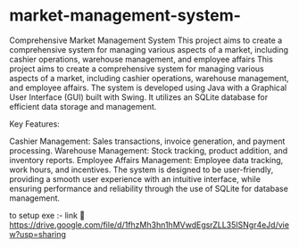 # market-management-system-
Comprehensive Market Management System This project aims to create a comprehensive system for managing various aspects of a market, including cashier operations, warehouse management, and employee affairs
This project aims to create a comprehensive system for managing various aspects of a market, including cashier operations, warehouse management, and employee affairs. The system is developed using Java with a Graphical User Interface (GUI) built with Swing. It utilizes an SQLite database for efficient data storage and management.

Key Features:

Cashier Management: Sales transactions, invoice generation, and payment processing.
Warehouse Management: Stock tracking, product addition, and inventory reports.
Employee Affairs Management: Employee data tracking, work hours, and incentives.
The system is designed to be user-friendly, providing a smooth user experience with an intuitive interface, while ensuring performance and reliability through the use of SQLite for database management.

to setup exe :-
link 🔗 https://drive.google.com/file/d/1fhzMh3hn1hMVwdEgsrZLL35ISNgr4eJd/view?usp=sharing
